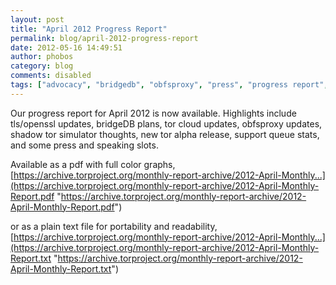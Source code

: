 ```yaml
---
layout: post
title: "April 2012 Progress Report"
permalink: blog/april-2012-progress-report
date: 2012-05-16 14:49:51
author: phobos
category: blog
comments: disabled
tags: ["advocacy", "bridgedb", "obfsproxy", "press", "progress report", "shadow", "tails releases", "tor alpha release", "tor simulator", "volunteer support"]
---
```


Our progress report for April 2012 is now available. Highlights include tls/openssl updates, bridgeDB plans, tor cloud updates, obfsproxy updates, shadow tor simulator thoughts, new tor alpha release, support queue stats, and some press and speaking slots.

Available as a pdf with full color graphs, [https://archive.torproject.org/monthly-report-archive/2012-April-Monthly...](https://archive.torproject.org/monthly-report-archive/2012-April-Monthly-Report.pdf "https://archive.torproject.org/monthly-report-archive/2012-April-Monthly-Report.pdf")

or as a plain text file for portability and readability, [https://archive.torproject.org/monthly-report-archive/2012-April-Monthly...](https://archive.torproject.org/monthly-report-archive/2012-April-Monthly-Report.txt "https://archive.torproject.org/monthly-report-archive/2012-April-Monthly-Report.txt")
